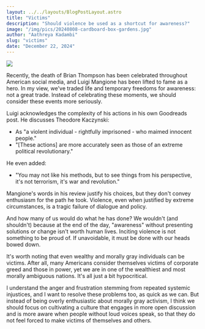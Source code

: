 ```yaml
---
layout: ../../layouts/BlogPostLayout.astro
title: "Victims"
description: "Should violence be used as a shortcut for awareness?"
image: "/img/pics/20240808-cardboard-box-gardens.jpg"
author: "Aathreya Kadambi"
slug: "victims"
date: "December 22, 2024"
---
```


<div><img src="https://people.eecs.berkeley.edu/~kanazawa/img/new_animated.gif" \="" /> </div>

Recently, the death of Brian Thompson has been celebrated throughout American social media, and Luigi Mangione has been lifted to fame as a hero. In my view, we've traded life and temporary freedoms for awareness: not a great trade. Instead of celebrating these moments, we should consider these events more seriously.

Luigi acknowledges the complexity of his actions in his own Goodreads post. He discusses Theodore Kaczynski:
- As "a violent individual - rightfully imprisoned - who maimed innocent people."
- "[These actions] are more accurately seen as those of an extreme political revolutionary."

He even added:
- "You may not like his methods, but to see things from his perspective, it's not terrorism, it's war and revolution."

Mangione's words in his review justify his choices, but they don't convey enthusiasm for the path he took. Violence, even when justified by extreme circumstances, is a tragic failure of dialogue and policy.

And how many of us would do what he has done? We wouldn't (and shouldn't) because at the end of the day, "awareness" without presenting solutions or change isn't worth human lives. Inciting violence is not something to be proud of. If unavoidable, it must be done with our heads bowed down.

It's worth noting that even wealthy and morally gray individuals can be victims. After all, many Americans consider themselves victims of corporate greed and those in power, yet we are in one of the wealthiest and most morally ambiguous nations. It's all just a bit hypocritical.

I understand the anger and frustration stemming from repeated systemic injustices, and I want to resolve these problems too, as quick as we can. But instead of being overly enthusiastic about morally gray activism, I think we should focus on cultivating a culture that engages in more open discussion and is more aware when people without loud voices speak, so that they do not feel forced to make victims of themselves and others. 